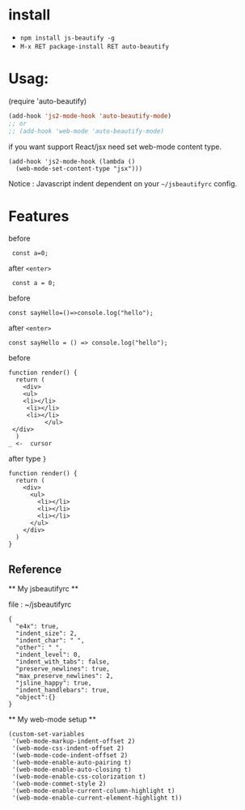 # install

* `npm install js-beautify -g`
* `M-x RET package-install RET auto-beautify`

# Usag:

(require 'auto-beautify)

```lisp
(add-hook 'js2-mode-hook 'auto-beautify-mode)
;; or 
;; (add-hook 'web-mode 'auto-beautify-mode)
```

if you want support React/jsx need set web-mode content type.

```
(add-hook 'js2-mode-hook (lambda () 
  (web-mode-set-content-type "jsx")))
```  

Notice : Javascript indent dependent on your `~/jsbeautifyrc` config.



# Features

before

```
 const a=0;
```
after `<enter>`
```
 const a = 0;
```

before
```
const sayHello=()=>console.log("hello");
```
after `<enter>`
```
const sayHello = () => console.log("hello");
```

before
```
function render() {
  return (
    <div>
    <ul>
    <li></li>
     <li></li>
     <li></li>
          </ul>
 </div>
  )
_ <-  cursor
```
after type `}`
```
function render() {
  return (
    <div>
      <ul>
        <li></li>
        <li></li>
        <li></li>
      </ul>
    </div>
  )
}
```


## Reference

** My jsbeautifyrc **

file : ~/jsbeautifyrc

```
{
  "e4x": true,
  "indent_size": 2,
  "indent_char": " ",
  "other": " ",
  "indent_level": 0,
  "indent_with_tabs": false,
  "preserve_newlines": true,
  "max_preserve_newlines": 2,
  "jsline_happy": true,
  "indent_handlebars": true,
  "object":{}
}
```

** My web-mode setup **
```
(custom-set-variables
 '(web-mode-markup-indent-offset 2)
 '(web-mode-css-indent-offset 2)
 '(web-mode-code-indent-offset 2)
 '(web-mode-enable-auto-pairing t)
 '(web-mode-enable-auto-closing t)
 '(web-mode-enable-css-colorization t)
 '(web-mode-commet-style 2)
 '(web-mode-enable-current-column-highlight t)
 '(web-mode-enable-current-element-highlight t))
```
